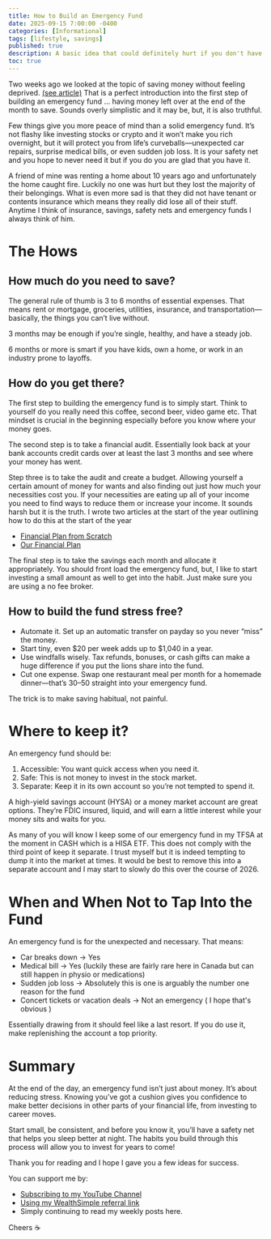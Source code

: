 ```yaml
---
title: How to Build an Emergency Fund
date: 2025-09-15 7:00:00 -0400
categories: [Informational]
tags: [lifestyle, savings]
published: true
description: A basic idea that could definitely hurt if you don't have one.
toc: true
---
```


Two weeks ago we looked at the topic of saving money without feeling deprived. [(see article)](/posts/how-to-save-money-without-feeling-deprived) That is a perfect introduction into the first step of building an emergency fund ... having money left over at the end of the month to save. Sounds overly simplistic and it may be, but, it is also truthful.

Few things give you more peace of mind than a solid emergency fund. It’s not flashy like investing stocks or crypto and it won’t make you rich overnight, but it will protect you from life’s curveballs—unexpected car repairs, surprise medical bills, or even sudden job loss. It is your safety net and you hope to never need it but if you do you are glad that you have it.

A friend of mine was renting a home about 10 years ago and unfortunately the home caught fire. Luckily no one was hurt but they lost the majority of their belongings. What is even more sad is that they did not have tenant or contents insurance which means they really did lose all of their stuff. Anytime I think of insurance, savings, safety nets and emergency funds I always think of him.

# The Hows

## How much do you need to save?
The general rule of thumb is 3 to 6 months of essential expenses. That means rent or mortgage, groceries, utilities, insurance, and transportation—basically, the things you can’t live without.

3 months may be enough if you’re single, healthy, and have a steady job.

6 months or more is smart if you have kids, own a home, or work in an industry prone to layoffs.

## How do you get there?

The first step to building the emergency fund is to simply start. Think to yourself do you really need this coffee, second beer, video game etc. That mindset is crucial in the beginning especially before you know where your money goes.

The second step is to take a financial audit. Essentially look back at your bank accounts credit cards over at least the last 3 months and see where your money has went.

Step three is to take the audit and create a budget. Allowing yourself a certain amount of money for wants and also finding out just how much your necessities cost you. If your necessities are eating up all of your income you need to find ways to reduce them or increase your income. It sounds harsh but it is the truth. I wrote two articles at the start of the year outlining how to do this at the start of the year
- [Financial Plan from Scratch](/posts/financial-plan-from-scratch-for-2025)
- [Our Financial Plan](/posts/our-financial-plan-for-2025)

The final step is to take the savings each month and allocate it appropriately. You should front load the emergency fund, but, I like to start investing a small amount as well to get into the habit. Just make sure you are using a no fee broker.

## How to build the fund stress free?
- Automate it. Set up an automatic transfer on payday so you never “miss” the money.
- Start tiny, even $20 per week adds up to $1,040 in a year.
- Use windfalls wisely. Tax refunds, bonuses, or cash gifts can make a huge difference if you put the lions share into the fund.
- Cut one expense. Swap one restaurant meal per month for a homemade dinner—that’s $30–$50 straight into your emergency fund.

The trick is to make saving habitual, not painful.

# Where to keep it?

An emergency fund should be:

1. Accessible: You want quick access when you need it.
2. Safe: This is not money to invest in the stock market.
3. Separate: Keep it in its own account so you’re not tempted to spend it.

A high-yield savings account (HYSA) or a money market account are great options. They’re FDIC insured, liquid, and will earn a little interest while your money sits and waits for you.

As many of you will know I keep some of our emergency fund in my TFSA at the moment in CASH which is a HISA ETF. This does not comply with the third point of keep it separate. I trust myself but it is indeed tempting to dump it into the market at times. It would be best to remove this into a separate account and I may start to slowly do this over the course of 2026.

# When and When Not to Tap Into the Fund
An emergency fund is for the unexpected and necessary. That means:

- Car breaks down → Yes
- Medical bill → Yes (luckily these are fairly rare here in Canada but can still happen in physio or medications)
- Sudden job loss → Absolutely this is one is arguably the number one reason for the fund
- Concert tickets or vacation deals → Not an emergency ( I hope that's obvious )

Essentially drawing from it should feel like a last resort. If you do use it, make replenishing the account a top priority.

# Summary

At the end of the day, an emergency fund isn’t just about money. It’s about reducing stress. Knowing you’ve got a cushion gives you confidence to make better decisions in other parts of your financial life, from investing to career moves.

Start small, be consistent, and before you know it, you’ll have a safety net that helps you sleep better at night. The habits you build through this process will allow you to invest for years to come!

Thank you for reading and I hope I gave you a few ideas for success.

You can support me by:
- [Subscribing to my YouTube Channel](https://www.youtube.com/@FinancialFreedomAnOdyssey?sub_confirmation=1)
- [Using my WealthSimple referral link](https://my.wealthsimple.com/app/public/trade-referral-signup?code=VUGTXQ)
- Simply continuing to read my weekly posts here.

Cheers ☕

